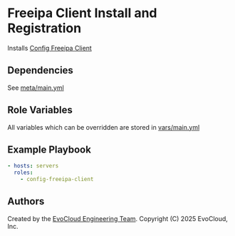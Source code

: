 Freeipa Client Install and Registration
=====

Installs [Config Freeipa Client](https://computingforgeeks.com/how-to-install-freeipa-client-on-centos-rhel-8/)

Dependencies
------------

See [meta/main.yml](meta/main.yml)

Role Variables
--------------

All variables which can be overridden are stored in [vars/main.yml](vars/main.yml)

Example Playbook
----------------

```yml
- hosts: servers
  roles:
    - config-freeipa-client
```

Authors
------------------

Created by the [EvoCloud Engineering Team](https://evocloud.dev). Copyright (C) 2025 EvoCloud, Inc.